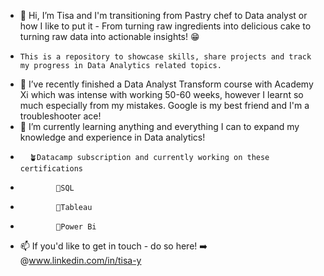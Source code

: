 - 👋 Hi, I’m Tisa and I'm transitioning from Pastry chef to Data analyst or how I like to put it - From turning raw ingredients into delicious cake to turning raw data into actionable insights! 😁
-     This is a repository to showcase skills, share projects and track my progress in Data Analytics related topics. 
- 📜 I’ve recently finished a Data Analyst Transform course with Academy Xi which was intense with working 50-60 weeks, however I learnt so much especially from my mistakes. Google is my best friend and I'm a troubleshooter ace!
- 🌱 I’m currently learning anything and everything I can to expand my knowledge and experience in Data analytics!
-       🪴Datacamp subscription and currently working on these certifications
-             🌳SQL
-             🌳Tableau
-             🌳Power Bi
- 📫 If you'd like to get in touch - do so here! ➡️ @www.linkedin.com/in/tisa-y


<!---
tisa-y/tisa-y is a ✨ special ✨ repository because its `README.md` (this file) appears on your GitHub profile.
You can click the Preview link to take a look at your changes.
--->
